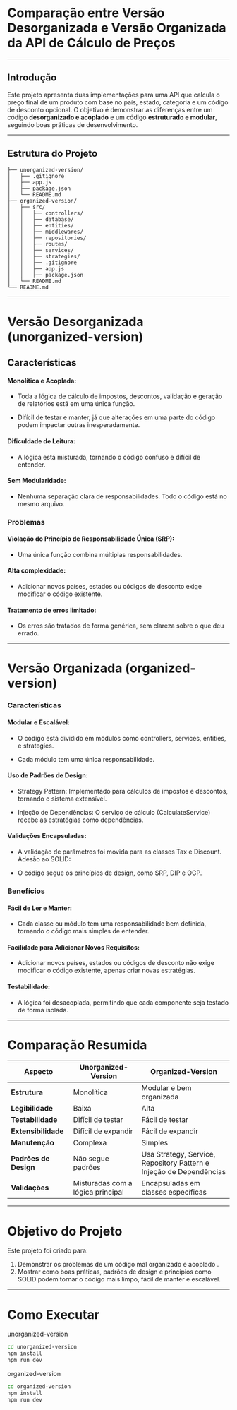 # Comparação entre Versão Desorganizada e Versão Organizada da API de Cálculo de Preços

---

## Introdução

Este projeto apresenta duas implementações para uma API que calcula o preço final de um produto com base no país, estado, categoria e um código de desconto opcional. O objetivo é demonstrar as diferenças entre um código **desorganizado e acoplado** e um código **estruturado e modular**, seguindo boas práticas de desenvolvimento.

---

## Estrutura do Projeto

```plaintext
├── unorganized-version/
│   ├── .gitignore
│   ├── app.js
│   ├── package.json
│   └── README.md
├── organized-version/
│   ├── src/
│   │   ├── controllers/
│   │   ├── database/
│   │   ├── entities/
│   │   ├── middlewares/
│   │   ├── repositories/
│   │   ├── routes/
│   │   ├── services/
│   │   ├── strategies/
│   │   ├── .gitignore
│   │   ├── app.js
│   │   ├── package.json
│   └── README.md
└── README.md
```

---

# Versão Desorganizada (unorganized-version)

## Características

#### Monolítica e Acoplada:

- Toda a lógica de cálculo de impostos, descontos, validação e geração de relatórios está em uma única função.

- Difícil de testar e manter, já que alterações em uma parte do código podem impactar outras inesperadamente.

#### Dificuldade de Leitura:

- A lógica está misturada, tornando o código confuso e difícil de entender.

#### Sem Modularidade:

- Nenhuma separação clara de responsabilidades. Todo o código está no mesmo arquivo.

### Problemas

#### Violação do Princípio de Responsabilidade Única (SRP):

- Uma única função combina múltiplas responsabilidades.

#### Alta complexidade:

- Adicionar novos países, estados ou códigos de desconto exige modificar o código existente.

#### Tratamento de erros limitado:

- Os erros são tratados de forma genérica, sem clareza sobre o que deu errado.

---

# Versão Organizada (organized-version)

### Características

#### Modular e Escalável:

- O código está dividido em módulos como controllers, services, entities, e strategies.

- Cada módulo tem uma única responsabilidade.

#### Uso de Padrões de Design:
- Strategy Pattern: Implementado para cálculos de impostos e descontos, tornando o sistema extensível.

- Injeção de Dependências: O serviço de cálculo (CalculateService) recebe as estratégias como dependências.

#### Validações Encapsuladas:

- A validação de parâmetros foi movida para as classes Tax e Discount.
Adesão ao SOLID:

- O código segue os princípios de design, como SRP, DIP e OCP.

### Benefícios

#### Fácil de Ler e Manter:

- Cada classe ou módulo tem uma responsabilidade bem definida, tornando o código mais simples de entender.

#### Facilidade para Adicionar Novos Requisitos:
- Adicionar novos países, estados ou códigos de desconto não exige modificar o código existente, apenas criar novas estratégias.

#### Testabilidade:
- A lógica foi desacoplada, permitindo que cada componente seja testado de forma isolada.

---

# Comparação Resumida


| **Aspecto**           | **Unorganized-Version**                     | **Organized-Version**                                               |
|-----------------------|---------------------------------------------|---------------------------------------------------------------------|
| **Estrutura**         | Monolítica                                  | Modular e bem organizada                                            |
| **Legibilidade**      | Baixa                                       | Alta                                                                |
| **Testabilidade**     | Difícil de testar                           | Fácil de testar                                                     |
| **Extensibilidade**   | Difícil de expandir                         | Fácil de expandir                                                   |
| **Manutenção**        | Complexa                                    | Simples                                                             |
| **Padrões de Design** | Não segue padrões                           | Usa Strategy, Service, Repository Pattern e Injeção de Dependências |
| **Validações**        | Misturadas com a lógica principal           | Encapsuladas em classes específicas                                 |

---

# Objetivo do Projeto

Este projeto foi criado para:

1. Demonstrar os problemas de um código mal organizado e acoplado .
2. Mostrar como boas práticas, padrões de design e princípios como SOLID podem tornar o código mais limpo, fácil de manter e escalável.

---

# Como Executar
unorganized-version
```bash
cd unorganized-version
npm install
npm run dev
```

organized-version
```bash
cd organized-version
npm install
npm run dev
```
